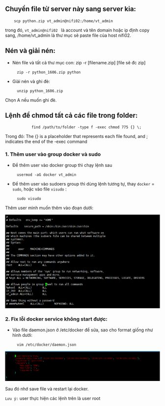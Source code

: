 ## Chuyển file từ server này sang server kia:

        scp python.zip vt_admin@nifi02:/home/vt_admin

trong đó, `vt_admin@nifi02 ` là account và tên domain hoặc ip định copy sang, /home/vt_admin là thư mục sẽ paste file của host nifi02.

## Nén và giải nén:

- Nén file và tất cả thư mục con: zip -r [filename.zip] [file sẽ đc zip]

        zip -r python_1606.zip python

- Giải nén và ghi đè:

        unzip python_1606.zip

Chọn A nếu muốn ghi đè.

## Lệnh để chmod tất cả các file trong folder:

                find /path/to/folder -type f -exec chmod 775 {} \;

Trong đó:
 The {} is a placeholder that represents each file found, and \; indicates the end of the -exec command

 ### 1. Thêm user vào group docker và sudo

- Để thêm user vào docker group thì chạy lệnh sau

        usermod -aG docker vt_admin

- Để thêm user vào sudoers group thì dùng lệnh tương tự, thay `docker` = `sudo`, hoặc vào file `visudo` :

        sudo visudo

Thêm user mình muốn thêm vào đoạn dưới:

![cpm_note1](../img/cpm_note1.png)

### 2. Fix lỗi docker service không start được:

- Vào file daemon.json ở /etc/docker để sửa, sao cho format giống như hình dưới:

        vim /etc/docker/daemon.json

![cpm_note2](../img/cpm_note2.png)

Sau đó nhớ save file và restart lại docker.

`Lưu ý:` user thực hiện các lệnh trên là user root 
